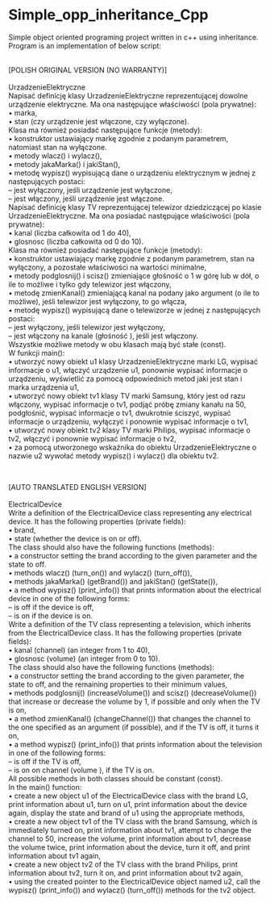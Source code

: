 # Simple_opp_inheritance_Cpp
Simple object oriented programing project written in c++ using inheritance.
Program is an implementation of  below script:<br/><br/>

[POLISH ORIGINAL VERSION (NO WARRANTY)]<br/><br/>
UrzadzenieElektryczne<br/>
Napisać definicję klasy UrzadzenieElektryczne reprezentującej dowolne urządzenie elektryczne. Ma ona
następujące właściwości (pola prywatne):<br/>
• marka,<br/>
• stan (czy urządzenie jest włączone, czy wyłączone).<br/>
Klasa ma również posiadać następujące funkcje (metody):<br/>
• konstruktor ustawiający markę zgodnie z podanym parametrem, natomiast stan na wyłączone.<br/>
• metody wlacz() i wylacz(),<br/>
• metody jakaMarka() i jakiStan(),<br/>
• metodę wypisz() wypisującą dane o urządzeniu elektrycznym w jednej z następujących postaci:<br/>
– <marka> jest wyłączony, jeśli urządzenie jest wyłączone,<br/>
– <marka> jest włączony, jeśli urządzenie jest włączone.<br/>
Napisać definicję klasy TV reprezentującej telewizor dziedziczącej po klasie UrzadzenieElektryczne. Ma
ona posiadać następujące właściwości (pola prywatne):<br/>
• kanal (liczba całkowita od 1 do 40),<br/>
• glosnosc (liczba całkowita od 0 do 10).<br/>
Klasa ma również posiadać następujące funkcje (metody):<br/>
• konstruktor ustawiający markę zgodnie z podanym parametrem, stan na wyłączony, a pozostałe właściwości
na wartości minimalne,<br/>
• metody podglosnij() i scisz() zmieniające głośność o 1 w górę lub w dół, o ile to możliwe i tylko gdy
telewizor jest włączony,<br/>
• metodę zmienKanal() zmieniającą kanal na podany jako argument (o ile to możliwe), jeśli telewizor jest
wyłączony, to go włącza,<br/>
• metodę wypisz() wypisującą dane o telewizorze w jednej z następujących postaci:<br/>
– <marka> jest wyłączony, jeśli telewizor jest wyłączony,<br/>
– <marka> jest włączony na kanale <kanal> (głośność <glosnosc>), jeśli jest włączony.<br/>
Wszystkie możliwe metody w obu klasach mają być stałe (const).<br/>
W funkcji main():<br/>
• utworzyć nowy obiekt u1 klasy UrzadzenieElektryczne marki LG, wypisać informacje o u1, włączyć
urządzenie u1, ponownie wypisać informacje o urządzeniu, wyświetlić za pomocą odpowiednich metod jaki jest
stan i marka urządzenia u1,<br/>
• utworzyć nowy obiekt tv1 klasy TV marki Samsung, który jest od razu włączony, wypisać informacje o tv1,
podjąć próbę zmiany kanału na 50, podgłośnić, wypisać informacje o tv1, dwukrotnie ściszyć, wypisać
informacje o urządzeniu, wyłączyć i ponownie wypisać informacje o tv1,<br/>
• utworzyć nowy obiekt tv2 klasy TV marki Philips, wypisać informacje o tv2, włączyć i ponownie wypisać
informacje o tv2,<br/>
• za pomocą utworzonego wskaźnika do obiektu UrzadzenieElektryczne o nazwie u2 wywołać metody
wypisz() i wylacz() dla obiektu tv2.<br/>

  <br/>
  
[AUTO TRANSLATED ENGLISH VERSION]<br/><br/>
ElectricalDevice<br/>
Write a definition of the ElectricalDevice class representing any electrical device. It has the following properties (private fields):<br/>
• brand,<br/>
• state (whether the device is on or off).<br/>
The class should also have the following functions (methods):<br/>
• a constructor setting the brand according to the given parameter and the state to off.<br/>
• methods wlacz() (turn_on()) and wylacz() (turn_off()),<br/>
• methods jakaMarka() (getBrand()) and jakiStan() (getState()),<br/>
• a method wypisz() (print_info()) that prints information about the electrical device in one of the following forms:<br/>
– <brand> is off if the device is off,<br/>
– <brand> is on if the device is on.<br/>
Write a definition of the TV class representing a television, which inherits from the ElectricalDevice class. It has the following properties (private fields):<br/>
• kanal (channel) (an integer from 1 to 40),<br/>
• glosnosc (volume) (an integer from 0 to 10).<br/>
The class should also have the following functions (methods):<br/>
• a constructor setting the brand according to the given parameter, the state to off, and the remaining properties to their minimum values,<br/>
• methods podglosnij() (increaseVolume()) and scisz() (decreaseVolume()) that increase or decrease the volume by 1, if possible and only when the TV is on,<br/>
• a method zmienKanal() (changeChannel()) that changes the channel to the one specified as an argument (if possible), and if the TV is off, it turns it on,<br/>
• a method wypisz() (print_info()) that prints information about the television in one of the following forms:<br/>
– <brand> is off if the TV is off,<br/>
– <brand> is on on channel <channel> (volume <volume>), if the TV is on.<br/>
All possible methods in both classes should be constant (const).<br/>
In the main() function:<br/>
• create a new object u1 of the ElectricalDevice class with the brand LG, print information about u1, turn on u1, print information about the device again, display the state and brand of u1 using the appropriate methods,<br/>
• create a new object tv1 of the TV class with the brand Samsung, which is immediately turned on, print information about tv1, attempt to change the channel to 50, increase the volume, print information about tv1, decrease the volume twice, print information about the device, turn it off, and print information about tv1 again,<br/>
• create a new object tv2 of the TV class with the brand Philips, print information about tv2, turn it on, and print information about tv2 again,<br/>
• using the created pointer to the ElectricalDevice object named u2, call the wypisz() (print_info()) and wylacz() (turn_off()) methods for the tv2 object.  <br/>
 
